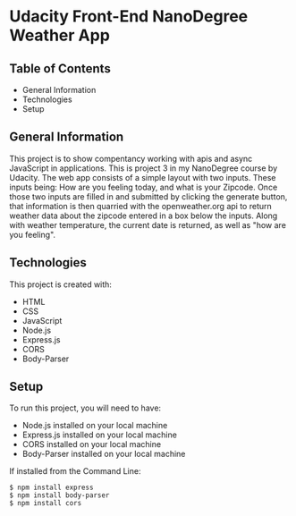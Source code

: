 # Udacity Front-End NanoDegree Weather App

## Table of Contents

* General Information
* Technologies
* Setup

## General Information
This project is to show compentancy working with apis and async JavaScript in applications. This is project 3 in my NanoDegree course by Udacity. The web app consists of a simple layout with two inputs. These inputs being: How are you feeling today, and what is your Zipcode. Once those two inputs are filled in and submitted by clicking the generate button, that information is then quarried with the openweather.org api to return weather data about the zipcode entered in a box below the inputs. Along with weather temperature, the current date is returned, as well as "how are you feeling".

## Technologies
This project is created with:
* HTML
* CSS
* JavaScript
* Node.js
* Express.js
* CORS
* Body-Parser

## Setup
To run this project, you will need to have:
* Node.js installed on your local machine
* Express.js installed on your local machine
* CORS installed on your local machine
* Body-Parser installed on your local machine


If installed from the Command Line:
```
$ npm install express
$ npm install body-parser
$ npm install cors
```